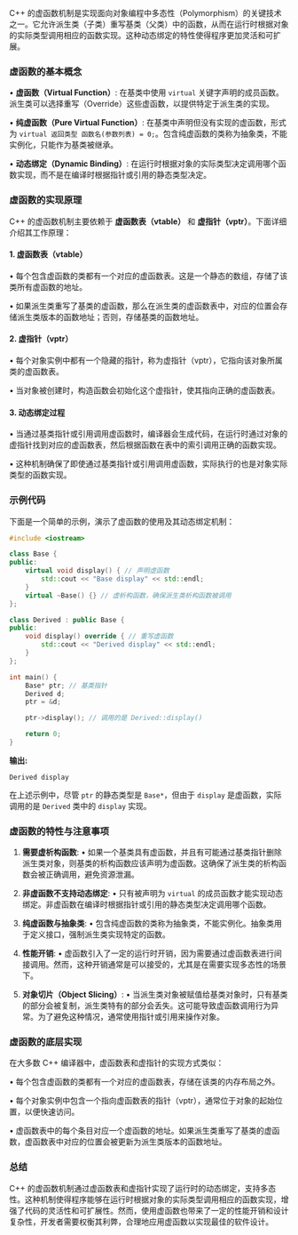 C++ 的虚函数机制是实现面向对象编程中多态性（Polymorphism）的关键技术之一。它允许派生类（子类）重写基类（父类）中的函数，从而在运行时根据对象的实际类型调用相应的函数实现。这种动态绑定的特性使得程序更加灵活和可扩展。

### 虚函数的基本概念

• **虚函数（Virtual Function）**: 在基类中使用 `virtual` 关键字声明的成员函数。派生类可以选择重写（Override）这些虚函数，以提供特定于派生类的实现。

• **纯虚函数（Pure Virtual Function）**: 在基类中声明但没有实现的虚函数，形式为 `virtual 返回类型 函数名(参数列表) = 0;`。包含纯虚函数的类称为抽象类，不能实例化，只能作为基类被继承。

• **动态绑定（Dynamic Binding）**: 在运行时根据对象的实际类型决定调用哪个函数实现，而不是在编译时根据指针或引用的静态类型决定。

### 虚函数的实现原理

C++ 的虚函数机制主要依赖于 **虚函数表（vtable）** 和 **虚指针（vptr）**。下面详细介绍其工作原理：

#### 1. 虚函数表（vtable）

• 每个包含虚函数的类都有一个对应的虚函数表。这是一个静态的数组，存储了该类所有虚函数的地址。

• 如果派生类重写了基类的虚函数，那么在派生类的虚函数表中，对应的位置会存储派生类版本的函数地址；否则，存储基类的函数地址。

#### 2. 虚指针（vptr）

• 每个对象实例中都有一个隐藏的指针，称为虚指针（vptr），它指向该对象所属类的虚函数表。

• 当对象被创建时，构造函数会初始化这个虚指针，使其指向正确的虚函数表。

#### 3. 动态绑定过程

• 当通过基类指针或引用调用虚函数时，编译器会生成代码，在运行时通过对象的虚指针找到对应的虚函数表，然后根据函数在表中的索引调用正确的函数实现。

• 这种机制确保了即使通过基类指针或引用调用虚函数，实际执行的也是对象实际类型的函数实现。

### 示例代码

下面是一个简单的示例，演示了虚函数的使用及其动态绑定机制：

```cpp
#include <iostream>

class Base {
public:
    virtual void display() { // 声明虚函数
        std::cout << "Base display" << std::endl;
    }
    virtual ~Base() {} // 虚析构函数，确保派生类析构函数被调用
};

class Derived : public Base {
public:
    void display() override { // 重写虚函数
        std::cout << "Derived display" << std::endl;
    }
};

int main() {
    Base* ptr; // 基类指针
    Derived d;
    ptr = &d;

    ptr->display(); // 调用的是 Derived::display()

    return 0;
}
```

**输出:**
```
Derived display
```

在上述示例中，尽管 `ptr` 的静态类型是 `Base*`，但由于 `display` 是虚函数，实际调用的是 `Derived` 类中的 `display` 实现。

### 虚函数的特性与注意事项

1. **需要虚析构函数**:
   • 如果一个基类具有虚函数，并且有可能通过基类指针删除派生类对象，则基类的析构函数应该声明为虚函数。这确保了派生类的析构函数会被正确调用，避免资源泄漏。

2. **非虚函数不支持动态绑定**:
   • 只有被声明为 `virtual` 的成员函数才能实现动态绑定。非虚函数在编译时根据指针或引用的静态类型决定调用哪个函数。

3. **纯虚函数与抽象类**:
   • 包含纯虚函数的类称为抽象类，不能实例化。抽象类用于定义接口，强制派生类实现特定的函数。

4. **性能开销**:
   • 虚函数引入了一定的运行时开销，因为需要通过虚函数表进行间接调用。然而，这种开销通常是可以接受的，尤其是在需要实现多态性的场景下。

5. **对象切片（Object Slicing）**:
   • 当派生类对象被赋值给基类对象时，只有基类的部分会被复制，派生类特有的部分会丢失。这可能导致虚函数调用行为异常。为了避免这种情况，通常使用指针或引用来操作对象。

### 虚函数的底层实现

在大多数 C++ 编译器中，虚函数表和虚指针的实现方式类似：

• 每个包含虚函数的类都有一个对应的虚函数表，存储在该类的内存布局之外。

• 每个对象实例中包含一个指向虚函数表的指针（vptr），通常位于对象的起始位置，以便快速访问。

• 虚函数表中的每个条目对应一个虚函数的地址。如果派生类重写了基类的虚函数，虚函数表中对应的位置会被更新为派生类版本的函数地址。

### 总结

C++ 的虚函数机制通过虚函数表和虚指针实现了运行时的动态绑定，支持多态性。这种机制使得程序能够在运行时根据对象的实际类型调用相应的函数实现，增强了代码的灵活性和可扩展性。然而，使用虚函数也带来了一定的性能开销和设计复杂性，开发者需要权衡其利弊，合理地应用虚函数以实现最佳的软件设计。